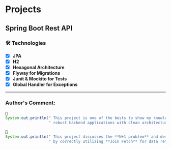 # Projects

## Spring Boot Rest API

### 🛠️ Technologies

- [x] **JPA**
- [x] **H2**
- [x] **Hexagonal Architecture**
- [x] **Flyway for Migrations**
- [x] **Junit & Mockito for Tests**
- [x] **Global Handler for Exceptions**

---

### Author's Comment:

```java
💬
System.out.println(" This project is one of the bests to show my knowledge and skills in building" +
                   " robust backend applications with clean architecture! ")

💬
System.out.println(" This project discusses the **N+1 problem** and demonstrates how to avoid it" +
                   " by correctly utilizing **Join Fetch** for data retrieval. ") 
